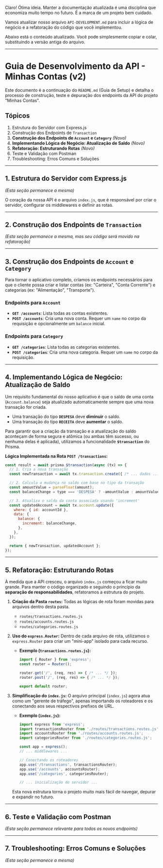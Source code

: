Claro! Ótima ideia. Manter a documentação atualizada é uma disciplina que economiza muito tempo no futuro. É a marca de um projeto bem cuidado.

Vamos atualizar nosso arquivo `API-DEVELOPMENT.md` para incluir a lógica de negócio e a refatoração do código que você implementou.

Abaixo está o conteúdo atualizado. Você pode simplesmente copiar e colar, substituindo a versão antiga do arquivo.

---

# Guia de Desenvolvimento da API - Minhas Contas (v2)

Este documento é a continuação do `README.md` (Guia de Setup) e detalha o processo de construção, teste e depuração dos endpoints da API do projeto "Minhas Contas".

## Tópicos

1.  Estrutura do Servidor com Express.js
2.  Construção dos Endpoints de `Transaction`
3.  **Construção dos Endpoints de `Account` e `Category`** *(Novo)*
4.  **Implementando Lógica de Negócio: Atualização de Saldo** *(Novo)*
5.  **Refatoração: Estruturando Rotas** *(Novo)*
6.  Teste e Validação com Postman
7.  Troubleshooting: Erros Comuns e Soluções

---

## 1. Estrutura do Servidor com Express.js
*(Esta seção permanece a mesma)*

O coração da nossa API é o arquivo `index.js`, que é responsável por criar o servidor, configurar os middlewares e definir as rotas.

---

## 2. Construção dos Endpoints de `Transaction`
*(Esta seção permanece a mesma, mas seu código será movido na refatoração)*

---

## 3. Construção dos Endpoints de `Account` e `Category`

Para tornar o aplicativo completo, criamos os endpoints necessários para que o cliente possa criar e listar contas (ex: "Carteira", "Conta Corrente") e categorias (ex: "Alimentação", "Transporte").

### Endpoints para `Account`

*   **`GET /accounts`**: Lista todas as contas existentes.
*   **`POST /accounts`**: Cria uma nova conta. Requer um `name` no corpo da requisição e opcionalmente um `balance` inicial.

### Endpoints para `Category`

*   **`GET /categories`**: Lista todas as categorias existentes.
*   **`POST /categories`**: Cria uma nova categoria. Requer um `name` no corpo da requisição.

---

## 4. Implementando Lógica de Negócio: Atualização de Saldo

Um requisito fundamental do nosso aplicativo é que o saldo de uma conta (`Account.balance`) seja atualizado automaticamente sempre que uma nova transação for criada.

*   Uma transação do tipo **`DESPESA`** deve **diminuir** o saldo.
*   Uma transação do tipo **`RECEITA`** deve **aumentar** o saldo.

Para garantir que a criação da transação e a atualização do saldo aconteçam de forma segura e atômica (ou ambas têm sucesso, ou nenhuma delas é aplicada), utilizamos a funcionalidade **`$transaction`** do Prisma.

**Lógica Implementada na Rota `POST /transactions`:**

```javascript
const result = await prisma.$transaction(async (tx) => {
  // 1. Cria a nova transação
  const newTransaction = await tx.transaction.create({ /* ... dados ... */ });

  // 2. Calcula a mudança no saldo com base no tipo da transação
  const amountValue = parseFloat(amount);
  const balanceChange = type === 'DESPESA' ? -amountValue : amountValue;

  // 3. Atualiza o saldo da conta associada usando 'increment'
  const updatedAccount = await tx.account.update({
    where: { id: accountId },
    data: {
      balance: {
        increment: balanceChange,
      },
    },
  });

  return { newTransaction, updatedAccount };
});
```

---

## 5. Refatoração: Estruturando Rotas

À medida que a API cresceu, o arquivo `index.js` começou a ficar muito grande. Para manter o código organizado e seguindo o princípio da **separação de responsabilidades**, refatoramos a estrutura do projeto.

1.  **Criação da Pasta `routes`:** Todas as lógicas de rota foram movidas para arquivos dentro desta pasta.
    *   `routes/transactions.routes.js`
    *   `routes/accounts.routes.js`
    *   `routes/categories.routes.js`

2.  **Uso do `express.Router`:**
    Dentro de cada arquivo de rota, utilizamos o `express.Router` para criar um "mini-app" isolado para cada recurso.
    *   **Exemplo (`transactions.routes.js`):**
        ```javascript
        import { Router } from 'express';
        const router = Router();

        router.get('/', (req, res) => { /* ... */ });
        router.post('/', (req, res) => { /* ... */ });

        export default router;
        ```

3.  **Simplificação do `index.js`:**
    O arquivo principal (`index.js`) agora atua como um "gerente de tráfego", apenas importando os roteadores e os conectando aos seus respectivos prefixos de URL.

    *   **Exemplo (`index.js`):**
        ```javascript
        import express from 'express';
        import transactionsRouter from './routes/transactions.routes.js';
        import accountsRouter from './routes/accounts.routes.js';
        import categoriesRouter from './routes/categories.routes.js';

        const app = express();
        // ... middlewares ...

        // Conectando os roteadores
        app.use('/transactions', transactionsRouter);
        app.use('/accounts', accountsRouter);
        app.use('/categories', categoriesRouter);

        // ... inicialização do servidor ...
        ```
    Esta nova estrutura torna o projeto muito mais fácil de navegar, depurar e expandir no futuro.

---
## 6. Teste e Validação com Postman
*(Esta seção permanece relevante para todos os novos endpoints)*

---
## 7. Troubleshooting: Erros Comuns e Soluções
*(Esta seção permanece a mesma)*